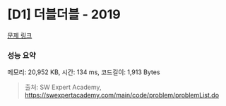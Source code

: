 # [D1] 더블더블 - 2019 

[문제 링크](https://swexpertacademy.com/main/code/problem/problemDetail.do?contestProbId=AV5QDEX6AqwDFAUq) 

### 성능 요약

메모리: 20,952 KB, 시간: 134 ms, 코드길이: 1,913 Bytes



> 출처: SW Expert Academy, https://swexpertacademy.com/main/code/problem/problemList.do